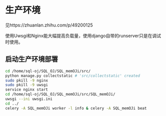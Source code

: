 # 生产环境
见https://zhuanlan.zhihu.com/p/49200125

使用Uwsgi和Nginx能大幅提高负载量，使用django自带的runserver只是在调试时使用。
## 启动生产环境部署
```bash
cd /home/sql-oj/SQL_OJ/SQL_memOJi/src/
python manage.py collectstatic # 'src/collectstatic' created
sudo pkill -9 nginx
sudo pkill -9 uwsgi
service nginx start
cd /home/sql-oj/SQL_OJ/SQL_memOJi/src/SQL_memOJi/
uwsgi --ini uwsgi.ini
cd ../
celery -A SQL_memOJi worker -l info & celery -A SQL_memOJi beat
```